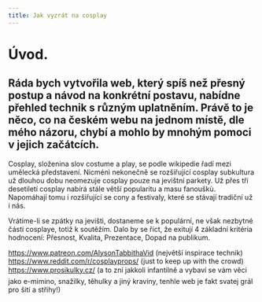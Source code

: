 ```yaml
---
title: Jak vyzrát na cosplay
---
```

# Úvod. 

## Ráda bych vytvořila web, který spíš než přesný postup a návod na konkrétní postavu, nabídne přehled technik s různým uplatněním. Právě to je něco, co na českém webu na jednom místě, dle mého názoru, chybí a mohlo by mnohým pomoci v jejich začátcích.

Cosplay, složenina slov costume a play, se podle wikipedie řadí mezi umělecká představení. Nicménì nekonečně se rozšiřující cosplay subkultura už dlouhou dobu neomezuje cosplay pouze na jevištní parkety.
Už přes tři desetiletí cosplay nabírá stále větší popularitu a masu fanouškù. Napomáhají tomu i rozšiřující se cony a festivaly, které se stávají tradiční už i nás.

Vrátíme-li se zpátky na jevištì, dostaneme se k populární, ne však nezbytné části cosplaye, totiž k soutěžím. Dalo by se říct, že exitují 4 základní kritéria hodnocení: Přesnost, Kvalita, Prezentace, Dopad na publikum.

https://www.patreon.com/AlysonTabbithaVid (největší inspirace technik)
https://www.reddit.com/r/cosplayprops/ (just to keep up with the crowd) https://www.prosikulky.cz/ (a to zní jakkoli infantilně a vybaví se vám věci jako e-mimino, snažilky, těhulky a jiný kraviny, tenhle web je fakt svatej grál pro šití a střihy!)


